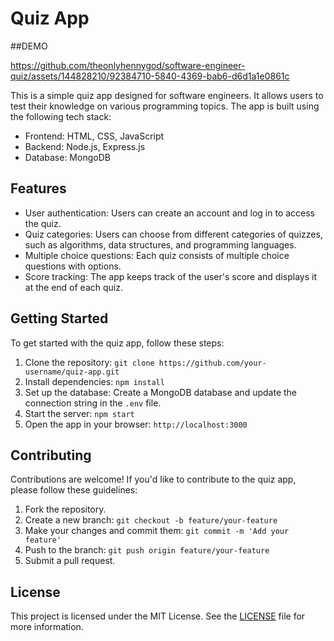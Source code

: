 # Quiz App

##DEMO

https://github.com/theonlyhennygod/software-engineer-quiz/assets/144828210/92384710-5840-4369-bab6-d6d1a1e0861c


This is a simple quiz app designed for software engineers. It allows users to test their knowledge on various programming topics. The app is built using the following tech stack:

- Frontend: HTML, CSS, JavaScript
- Backend: Node.js, Express.js
- Database: MongoDB

## Features

- User authentication: Users can create an account and log in to access the quiz.
- Quiz categories: Users can choose from different categories of quizzes, such as algorithms, data structures, and programming languages.
- Multiple choice questions: Each quiz consists of multiple choice questions with options.
- Score tracking: The app keeps track of the user's score and displays it at the end of each quiz.

## Getting Started

To get started with the quiz app, follow these steps:

1. Clone the repository: `git clone https://github.com/your-username/quiz-app.git`
2. Install dependencies: `npm install`
3. Set up the database: Create a MongoDB database and update the connection string in the `.env` file.
4. Start the server: `npm start`
5. Open the app in your browser: `http://localhost:3000`

## Contributing

Contributions are welcome! If you'd like to contribute to the quiz app, please follow these guidelines:

1. Fork the repository.
2. Create a new branch: `git checkout -b feature/your-feature`
3. Make your changes and commit them: `git commit -m 'Add your feature'`
4. Push to the branch: `git push origin feature/your-feature`
5. Submit a pull request.

## License

This project is licensed under the MIT License. See the [LICENSE](LICENSE) file for more information.
